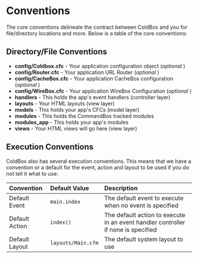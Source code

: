 # Conventions

The core conventions delineate the contract between ColdBox and you for file/directory locations and more. Below is a table of the core conventions:

## Directory/File Conventions

* **config/Coldbox.cfc** - Your application configuration object \(_optional_ \)
* **config/Router.cfc** - Your application URL Router \(_optional_ \)
* **config/CacheBox.cfc** - Your application CacheBox configuration \(_optional_ \)
* **config/WireBox.cfc** - Your application WireBox Configuration \(_optional_ \)
* **handlers** - This holds the app's event handlers \(controller layer\)
* **layouts** - Your HTML layouts \(view layer\)
* **models** - This holds your app's CFCs  \(model layer\)
* **modules** - This holds the CommandBox tracked modules
* **modules\_app** - This holds your app's modules
* **views** - Your HTML views will go here \(view layer\)

## Execution Conventions

ColdBox also has several execution conventions.  This means that we have a convention or a default for the event, action and layout to be used if you do not tell it what to use:

| **Convention** | **Default Value** | **Description** |
| :--- | :--- | :--- |
| Default Event | `main.index` | The default event to execute when no event is specified |
| Default Action | `index()` | The default action to execute in an event handler controller if none is specified |
| Default Layout | `layouts/Main.cfm` | The default system layout to use |

